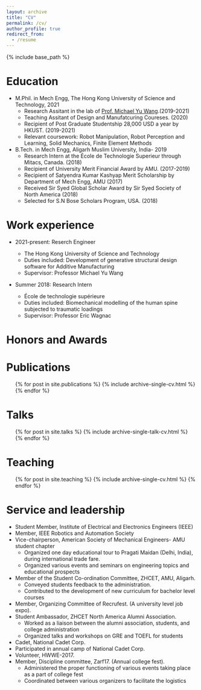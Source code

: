 ```yaml
---
layout: archive
title: "CV"
permalink: /cv/
author_profile: true
redirect_from:
  - /resume
---
```


{% include base_path %}

Education
======
* M.Phil. in Mech Engg, The Hong Kong University of Science and Technology, 2021
  * Research Assitant in the lab of [Prof. Michael Yu Wang](https://facultyprofiles.ust.hk/profiles.php?profile=michael-yu-wang-mywang).(2019-2021)
  * Teaching Assitant of Design and Manufatcuring Coureses. (2020)
  * Recipient of Post Graduate Studentship 28,000 USD a year by HKUST. (2019-2021)
  * Relevant coursework: Robot Manipulation, Robot Perception and Learning, Solid Mechanics, Finite Element
Methods
* B.Tech. in Mech Engg, Aligarh Muslim University, India- 2019
  * Research Intern at the École de Technologie Superieur through Mitacs, Canada. (2018)
  * Recipient of University Merit Financial Award by AMU. (2017-2019)
  * Recipient of Satyendra Kumar Kashyap Merit Scholarship by Department of Mech Engg, AMU (2017)
  * Received Sir Syed Global Scholar Award by Sir Syed Society of North America (2018)
  * Selected for S.N Bose Scholars Program, USA. (2018)

Work experience
======
* 2021-present: Reserch Engineer
  * The Hong Kong University of Science and Technology
  * Duties included: Development of generative structural design software for Additive Manufacturing
  * Supervisor: Professor Michael Yu Wang


* Summer 2018: Research Intern
  * École de technologie supérieure
  * Duties included: Biomechanical modelling of the human spine subjected to traumatic loadings
  * Supervisor: Professor Eric Wagnac


  
Honors and Awards
======


Publications
======
  <ul>{% for post in site.publications %}
    {% include archive-single-cv.html %}
  {% endfor %}</ul>
  
Talks
======
  <ul>{% for post in site.talks %}
    {% include archive-single-talk-cv.html %}
  {% endfor %}</ul>
  
Teaching
======
  <ul>{% for post in site.teaching %}
    {% include archive-single-cv.html %}
  {% endfor %}</ul>
  
Service and leadership
======
* Student Member, Institute of Electrical and Electronics Engineers (IEEE)
* Member, IEEE Robotics and Automation Society
* Vice-chairperson, American Society of Mechanical Engineers- AMU student chapter
  * Organized one day educational tour to Pragati Maidan (Delhi, India), during international trade fare.
  * Organized various events and seminars on engineering topics and educational prospects
* Member of the Student Co-ordination Committee, ZHCET, AMU, Aligarh.
  * Conveyed students feedback to the administration.
  * Contributed to the development of new curriculum for bachelor level courses
* Member, Organizing Committee of Recrufest. (A university level job expo).
* Student Ambassador, ZHCET North America Alumni Association.
  * Worked as a liaison between the alumni association, students, and college administration
  * Organized talks and workshops on GRE and TOEFL for students
* Cadet, National Cadet Corp.
* Participated in annual camp of National Cadet Corp.
* Volunteer, HWWE-2017.
* Member, Discipline committee, Zarf17. (Annual college fest).
  * Administered the proper functioning of various events taking place as a part of college fest
  * Coordinated between various organizers to facilitate the logistics
